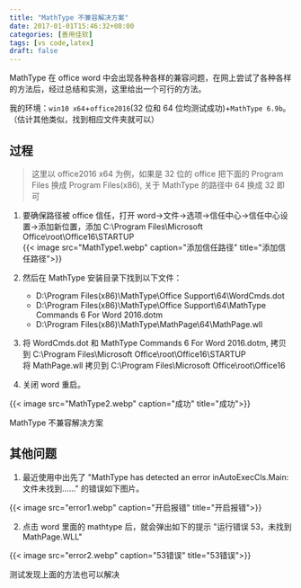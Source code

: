```yaml
---
title: "MathType 不兼容解决方案"
date: 2017-01-01T15:46:32+08:00
categories: [善用佳软]
tags: [vs code,latex]
draft: false
---
```


MathType 在 office word 中会出现各种各样的兼容问题，在网上尝试了各种各样的方法后，经过总结和实测，这里给出一个可行的方法。

<!--more-->

我的环境：`win10 x64`+`office2016`(32 位和 64 位均测试成功)+`MathType 6.9b`。（估计其他类似，找到相应文件夹就可以）

## 过程

> 这里以 office2016 x64 为例，如果是 32 位的 office 把下面的 Program Files 换成 Program Files(x86), 关于 MathType 的路径中 64 换成 32 即可

1. 要确保路径被 office 信任，打开 word→文件→选项→信任中心→信任中心设置→添加新位置，添加 C:\Program Files\Microsoft Office\root\Office16\STARTUP\
{{< image src="MathType1.webp" caption="添加信任路径" title="添加信任路径">}}

2. 然后在 MathType 安装目录下找到以下文件：

    - D:\Program Files(x86)\MathType\Office Support\64\WordCmds.dot
    - D:\Program Files(x86)\MathType\Office Support\64\MathType Commands 6 For Word 2016.dotm
    - D:\Program Files(x86)\MathType\MathPage\64\MathPage.wll

3. 将 WordCmds.dot 和 MathType Commands 6 For Word 2016.dotm, 拷贝到 C:\Program Files\Microsoft Office\root\Office16\STARTUP\
将 MathPage.wll 拷贝到 C:\Program Files\Microsoft Office\root\Office16

4. 关闭 word 重启。

{{< image src="MathType2.webp" caption="成功" title="成功">}}

MathType 不兼容解决方案

## 其他问题

1. 最近使用中出先了 "MathType has detected an error inAutoExecCls.Main: 文件未找到……" 的错误如下图片。

{{< image src="error1.webp" caption="开启报错" title="开启报错">}}

2. 点击 word 里面的 mathtype 后，就会弹出如下的提示 "运行错误 53，未找到 MathPage.WLL"

{{< image src="error2.webp" caption="53错误" title="53错误">}}

测试发现上面的方法也可以解决
